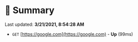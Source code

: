 # 📖 Summary
Last updated: **3/21/2021, 8:54:28 AM**

- `GET` [https://google.com](https://google.com) - **Up** (99ms)
